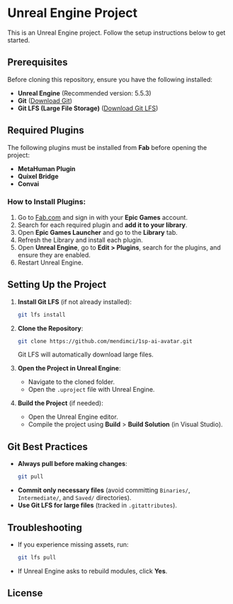 # Unreal Engine Project

This is an Unreal Engine project. Follow the setup instructions below to get started.

## Prerequisites

Before cloning this repository, ensure you have the following installed:

- **Unreal Engine** (Recommended version: 5.5.3)
- **Git** ([Download Git](https://git-scm.com/downloads))
- **Git LFS (Large File Storage)** ([Download Git LFS](https://git-lfs.github.com/))

## Required Plugins

The following plugins must be installed from **Fab** before opening the project:

- **MetaHuman Plugin**
- **Quixel Bridge**
- **Convai**

### How to Install Plugins:
1. Go to [Fab.com](https://fab.com) and sign in with your **Epic Games** account.
2. Search for each required plugin and **add it to your library**.
3. Open **Epic Games Launcher** and go to the **Library** tab.
4. Refresh the Library and install each plugin.
5. Open **Unreal Engine**, go to **Edit > Plugins**, search for the plugins, and ensure they are enabled.
6. Restart Unreal Engine.

## Setting Up the Project

1. **Install Git LFS** (if not already installed):
   ```sh
   git lfs install
   ```
2. **Clone the Repository**:
   ```sh
   git clone https://github.com/mendimci/1sp-ai-avatar.git
   ```
   Git LFS will automatically download large files.

3. **Open the Project in Unreal Engine**:
   - Navigate to the cloned folder.
   - Open the `.uproject` file with Unreal Engine.

4. **Build the Project** (if needed):
   - Open the Unreal Engine editor.
   - Compile the project using **Build** > **Build Solution** (in Visual Studio).

## Git Best Practices

- **Always pull before making changes**:
  ```sh
  git pull
  ```
- **Commit only necessary files** (avoid committing `Binaries/`, `Intermediate/`, and `Saved/` directories).
- **Use Git LFS for large files** (tracked in `.gitattributes`).

## Troubleshooting

- If you experience missing assets, run:
  ```sh
  git lfs pull
  ```
- If Unreal Engine asks to rebuild modules, click **Yes**.

## License
